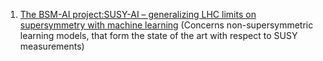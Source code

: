 1. [The BSM-AI project:SUSY-AI – generalizing LHC limits on supersymmetry with machine learning](https://arxiv.org/pdf/1605.02797.pdf) (Concerns non-supersymmetric learning models, that form the state of the art with respect to SUSY measurements)
